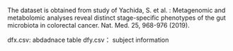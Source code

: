 The dataset is obtained from study of Yachida, S. et al. : Metagenomic and metabolomic analyses reveal distinct stage-specific phenotypes of the gut microbiota in colorectal cancer. Nat. Med. 25, 968-976 (2019).

dfx.csv: abdadnace table
dfy.csv： subject information
